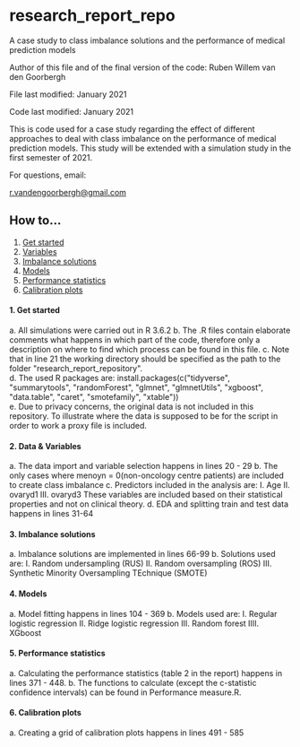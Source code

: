 # research_report_repo
 A case study to class imbalance solutions and the performance of medical prediction models

Author of this file and of the final version of the code: Ruben Willem van den Goorbergh

File last modified: January 2021

Code last modified: January 2021

This is code used for a case study regarding the effect of different approaches to deal with class imbalance on the performance of medical prediction models. This study will be extended with a simulation study in the first semester of 2021.

For questions, email:

r.vandengoorbergh@gmail.com

## How to...
1. [Get started](#start)
2. [Variables](#variables)
3. [Imbalance solutions](#imbalance)
4. [Models](#models)
5. [Performance statistics](#performance)
6. [Calibration plots](#calibration)

#### 1. Get started <a name="start"></a>
 a. All simulations were carried out in R 3.6.2 
 b. The .R files contain elaborate comments what happens in which part of the code, therefore only a description on where to find which process can be found in this file. 
 c. Note that in line 21 the working directory should be specified as the path to the folder "research_report_repository".   
 d. The used R packages are: install.packages(c("tidyverse", "summarytools", "randomForest", "glmnet", "glmnetUtils", "xgboost", "data.table", "caret", "smotefamily", "xtable"))  
 e. Due to privacy concerns, the original data is not included in this repository. To illustrate where the data is supposed to be for the script in order to work  a proxy file is included. 

#### 2. Data & Variables <a name="variables"></a>
a. The data import and variable selection happens in lines 20 - 29
b. The only cases where menoyn = 0(non-oncology centre patients) are included to create class imbalance
c. Predictors included in the analysis are:
   I. Age
   II. ovaryd1
   III. ovaryd3
 These variables are included based on their statistical properties and not on clinical theory. 
 d. EDA and splitting train and test data happens in lines 31-64

 #### 3. Imbalance solutions <a name="imbalance"></a>
 a. Imbalance solutions are implemented in lines 66-99
 b. Solutions used are:
   I. Random undersampling (RUS)
   II. Random oversampling (ROS)
   III. Synthetic Minority Oversampling TEchnique (SMOTE)
 
 #### 4. Models <a name="models"></a>
 a. Model fitting happens in lines 104 - 369
 b. Models used are:
   I. Regular logistic regression
   II. Ridge logistic regression
   III. Random forest
   IIII. XGboost
 
 #### 5. Performance statistics <a name="performance"></a>
 a. Calculating the performance statistics (table 2 in the report) happens in lines 371 - 448.
 b. The functions to calculate (except the c-statistic confidence intervals) can be found in Performance measure.R.
 
 #### 6. Calibration plots <a name="calibration"></a>
 a. Creating a grid of calibration plots happens in lines 491 - 585
 

